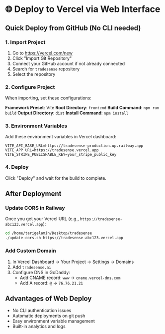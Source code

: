 # 🌐 Deploy to Vercel via Web Interface

## Quick Deploy from GitHub (No CLI needed)

### 1. Import Project
1. Go to https://vercel.com/new
2. Click "Import Git Repository"
3. Connect your GitHub account if not already connected
4. Search for `tradesense` repository
5. Select the repository

### 2. Configure Project
When importing, set these configurations:

**Framework Preset**: Vite
**Root Directory**: `frontend`
**Build Command**: `npm run build`
**Output Directory**: `dist`
**Install Command**: `npm install`

### 3. Environment Variables
Add these environment variables in Vercel dashboard:

```
VITE_API_BASE_URL=https://tradesense-production.up.railway.app
VITE_APP_URL=https://tradesense.vercel.app
VITE_STRIPE_PUBLISHABLE_KEY=your_stripe_public_key
```

### 4. Deploy
Click "Deploy" and wait for the build to complete.

## After Deployment

### Update CORS in Railway
Once you get your Vercel URL (e.g., `https://tradesense-abc123.vercel.app`):

```bash
cd /home/tarigelamin/Desktop/tradesense
./update-cors.sh https://tradesense-abc123.vercel.app
```

### Add Custom Domain
1. In Vercel Dashboard → Your Project → Settings → Domains
2. Add `tradesense.ai`
3. Configure DNS in GoDaddy:
   - Add CNAME record: `www` → `cname.vercel-dns.com`
   - Add A record: `@` → `76.76.21.21`

## Advantages of Web Deploy
- No CLI authentication issues
- Automatic deployments on git push
- Easy environment variable management
- Built-in analytics and logs